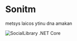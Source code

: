 # Sonitm
metsys laicos ytinu dna amakan

![SocialLibrary .NET Core](https://github.com/Mathijs-Bakker/Sonitm/workflows/SocialLibrary%20.NET%20Core/badge.svg?event=workflow_run)
